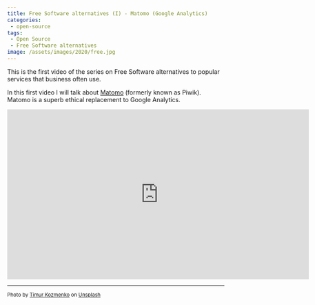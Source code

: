 ```yaml
---
title: Free Software alternatives (I) - Matomo (Google Analytics)
categories:
 - open-source
tags:
 - Open Source
 - Free Software alternatives
image: /assets/images/2020/free.jpg
---
```

This is the first video of the series on Free Software alternatives to popular services that business often use.

<!-- more -->

In this first video I will talk about [Matomo](https://matomo.org) (formerly known as Piwik). Matomo is a superb ethical replacement to Google Analytics.

<iframe id='ivplayer' width='700' height='394' src='https://invidious.snopyta.org/embed/N-oHo1KeXBU' style='border:none;'></iframe>

---
<small>Photo by [Timur Kozmenko](https://unsplash.com/@timrael?utm_source=unsplash&utm_medium=referral&utm_content=creditCopyText) on [Unsplash](https://unsplash.com/s/photos/lighthouse?utm_source=unsplash&utm_medium=referral&utm_content=creditCopyText)</small>
